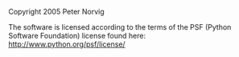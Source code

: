 Copyright 2005 Peter Norvig

The software is licensed according to the terms of the PSF (Python Software Foundation) license found here: http://www.python.org/psf/license/